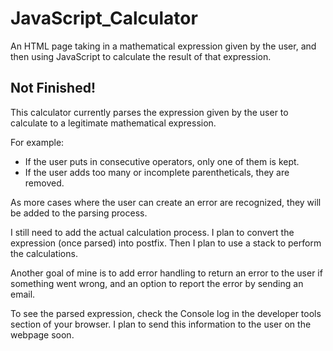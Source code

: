 # JavaScript_Calculator
An HTML page taking in a mathematical expression given by the user, and then using JavaScript to calculate the result of that expression.

## Not Finished!
This calculator currently parses the expression given by the user to calculate to a legitimate mathematical expression.

For example:
- If the user puts in consecutive operators, only one of them is kept. 
- If the user adds too many or incomplete parentheticals, they are removed.

As more cases where the user can create an error are recognized, they will be added to the parsing process.

I still need to add the actual calculation process. I plan to convert the expression (once parsed) into postfix. Then I plan to use a stack to perform the calculations.

Another goal of mine is to add error handling to return an error to the user if something went wrong, and an option to report the error by sending an email.

To see the parsed expression, check the Console log in the developer tools section of your browser. I plan to send this information to the user on the webpage soon.
